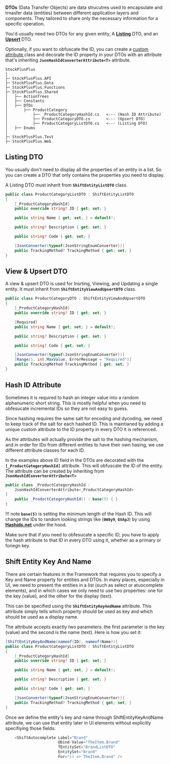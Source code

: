 **DTOs** (Data Transfer Objects) are data strucutres used to encapsulate and trnasfer data (entities) between different application layers and components. They tailored to share only the necessary information for a specific operation.

You'd usually need two DTOs for any given entity, A [**Listing**](#listing-dto) DTO, and an [**Upsert**](#view-upsert-dto) DTO.

Optionally, if you want to obfuscate the ID, you can create a [custom attribute ](#hash-id-attribute) class and decorate the ID property in your DTOs with an attribute that's inheriting **`JsonHashIdConverterAttribute<T>`** attribute.

```hl_lines="10-13"
StockPlusPlus
|
├─ StockPlusPlus.API
├─ StockPlusPlus.Data
├─ StockPlusPlus.Functions
├─ StockPlusPlus.Shared
│   ├── ActionTrees
│   ├── Constants
│   ├── DTOs
│		├── ProductCategory
│			├── _ProductCategoryHashId.cs	<--- (Hash ID Attribute)
│			├── ProductCategoryDTO.cs		<--- (Upsert DTO)
│			├── ProductCategoryListDTO.cs	<--- (Listing DTO)
│   ├── Enums
│
├─ StockPlusPlus.Test
├─ StockPlusPlus.Web
```

## Listing DTO
You usually don't need to display all the properties of an entity in a list. So you can create a DTO that only contains the properties you need to display.

A Listing DTO must inherit from **`ShiftEntityListDTO`** class.
```C# hl_lines="1"
public class ProductCategoryListDTO : ShiftEntityListDTO
{
    [_ProductCategoryHashId]
    public override string? ID { get; set; }

    public string Name { get; set; } = default!;

    public string? Description { get; set; }

    public string? Code { get; set; }

    [JsonConverter(typeof(JsonStringEnumConverter))]
    public TrackingMethod? TrackingMethod { get; set; }
}
```

## View & Upsert DTO

A view & upsert DTO is used for Insrting, Viewing, and Updating a single entity.
It must inherit from **`ShiftEntityViewAndUpsertDTO`** class.
```C# hl_lines="1"
public class ProductCategoryDTO : ShiftEntityViewAndUpsertDTO
{
    [_ProductCategoryHashId]
    public override string? ID { get; set; }

    [Required]
    public string Name { get; set; } = default!;

    public string? Description { get; set; }

    public string? Code { get; set; }

    [JsonConverter(typeof(JsonStringEnumConverter))]
    [Range(1, int.MaxValue, ErrorMessage = "Required")]
    public TrackingMethod TrackingMethod { get; set; }
}
```

## Hash ID Attribute
Sometimes it is required to hash an integer value into a random alphanumeric short string. This is mostly helpful when you need to obfesucate incremental IDs so they are not easy to guess.

Since hashing requires the same salt for encoding and dycoding, we need to keep track of the salt for each hashed ID. This is maintianed by adding a unique custom attribute to the ID property in every DTO it is referenced.

As the attributes will actually provide the salt to the hashing mechanism, and in order for IDs from different entities to have their own hasing, we use different attribute classes for each ID.

In the examples above ID field in the DTOs are decorated with the **`[_ProductCategoryHashId]`** attribute. This will obfuscate the ID of the entity.
The attribute can be created by inheriting from **`JsonHashIdConverterAttribute<T>`**

```C# hl_lines="2"
public class _ProductCategoryHashId :
    JsonHashIdConverterAttribute<_ProductCategoryHashId>
{
    public _ProductCategoryHashId() : base(5) { }
}
```

!!! note
    **`base(5)`** is setting the minimum length of the Hash ID.
    This will change the IDs to random looking strings like (**`0W8y9`**, **`GVApJ`**) by using [**Hashids.net**](https://www.nuget.org/packages/Hashids.net) under the hood.


Make sure that if you need to obfesucate a specific ID, you have to apply the hash attribute to that ID in every DTO using it, whether as a primary or foriegn key.

## Shift Entity Key And Name
There are certain features in the Framework that requires you to specify a Key and Name property for entities and DTOs. In many places, especially in UI, we need to present the entities in a list (such as select or atuocomplete elements), and in which cases we only need to use two properties: one for the key (value), and the other for the display (text).

This can be specified using the **``ShiftEntityKeyAndName``** attribute. This attribute simply tells which property should be used as key and which should be used as a display name.

The attribute accepts exactly two parameters: the first parameter is the key (value) and the second is the name (text). Here is how you set it:

```C# hl_lines="1"
[ShiftEntityKeyAndName(nameof(ID), nameof(Name))]
public class ProductCategoryListDTO : ShiftEntityListDTO
{
    [_ProductCategoryHashId]
    public override string? ID { get; set; }

    public string Name { get; set; } = default!;

    public string? Description { get; set; }

    public string? Code { get; set; }

    [JsonConverter(typeof(JsonStringEnumConverter))]
    public TrackingMethod? TrackingMethod { get; set; }
}
```

Once we define the entity's key and name through ShiftEntityKeyAndName attribute, we can use that entity later in UI elements without explicitly specifiying those fields:

```C#
    <ShiftAutocomplete Label="Brand"
                       @bind-Value="TheItem.Brand"
                       TEntitySet="BrandListDTO"
                       EntitySet="Brand"
                       For="() => TheItem.Brand" />
```